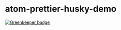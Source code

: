 # atom-prettier-husky-demo

[![Greenkeeper badge](https://badges.greenkeeper.io/joefraley/atom-prettier-husky-demo.svg)](https://greenkeeper.io/)